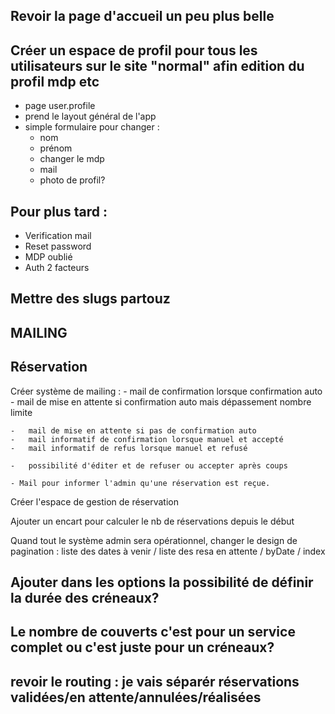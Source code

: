 
## Revoir la page d'accueil un peu plus belle 

## Créer un espace de profil pour tous les utilisateurs sur le site "normal" afin edition du profil mdp etc
- page user.profile
- prend le layout général de l'app
- simple formulaire pour changer : 
    - nom
    - prénom
    - changer le mdp
    - mail
    - photo de profil?


## Pour plus tard :
- Verification mail
- Reset password
- MDP oublié
- Auth 2 facteurs


## Mettre des slugs partouz


## MAILING



## Réservation 

Créer système de mailing :
    -   mail de confirmation lorsque confirmation auto
    -   mail de mise en attente si confirmation auto mais dépassement nombre limite

    -   mail de mise en attente si pas de confirmation auto
    -   mail informatif de confirmation lorsque manuel et accepté
    -   mail informatif de refus lorsque manuel et refusé

    -   possibilité d'éditer et de refuser ou accepter après coups

    - Mail pour informer l'admin qu'une réservation est reçue.



Créer l'espace de gestion de réservation

Ajouter un encart pour calculer le nb de réservations depuis le début

Quand tout le système admin sera opérationnel, changer le design de pagination : liste des dates à venir / liste des resa en attente / byDate / index


## Ajouter dans les options la possibilité de définir la durée des créneaux? 
## Le nombre de couverts c'est pour un service complet ou c'est juste pour un créneaux?


## revoir le routing : je vais séparér réservations validées/en attente/annulées/réalisées

